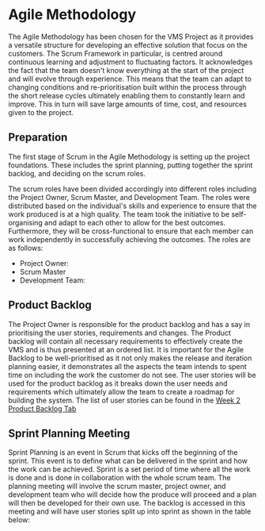 # Agile Methodology
The Agile Methodology has been chosen for the VMS Project as it provides a versatile structure for developing an effective solution that focus on the customers. The Scrum Framework in particular, is centred around continuous learning and adjustment to fluctuating factors. It acknowledges the fact that the team doesn't know everything at the start of the project and will evolve through experience. This means that the team can adapt to changing conditions and re-prioritisation built within the process through the short release cycles ultimately enabling them to constantly learn and improve. This in turn will save large amounts of time, cost, and resources given to the project. 

## Preparation
The first stage of Scrum in the Agile Methodology is setting up the project foundations. These includes the sprint planning, putting together the sprint backlog, and deciding on the scrum roles. 

The scrum roles have been divided accordingly into different roles including the Project Owner, Scrum Master, and Development Team. The roles were distributed based on the individual's skills and experience to ensure that the work produced is at a high quality. The team took the initiative to be self-organising and adapt to each other to allow for the best outcomes. Furthermore, they will be cross-functional to ensure that each member can work independently in successfully achieving the outcomes. The roles are as follows: 

* Project Owner:
* Scrum Master
* Development Team:

## Product Backlog 
The Project Owner is responsible for the product backlog and has a say in prioritising the user stories, requirements and changes. The Product backlog will contain all necessary requirements to effectively create the VMS and is thus presented at an ordered list. It is important for the Agile Backlog to be well-prioritised as it not only makes the release and iteration planning easier, it demonstrates all the aspects the team intends to spent time on including the work the customer do not see. The user stories will be used for the product backlog as it breaks down the user needs and requirements which ultimately allow the team to create a roadmap for building the system. The list of user stories can be found in the [Week 2 Product Backlog Tab](https://github.com/bryancolin/ISDM-Group-1/blob/week-2/02-ProjectBacklog.md)

## Sprint Planning Meeting
Sprint Planning is an event in Scrum that kicks off the beginning of the sprint. This event is to define what can be delivered in the sprint and how the work can be achieved. Sprint is a set period of time where all the work is done and is done in collaboration with the whole scrum team. The planning meeting will involve the scrum master, project owner, and development team who will decide how the produce will proceed and a plan will then be developed for their own use. The backlog is accessed in this meeting and will have user stories split up into sprint as shown in the table below: 

